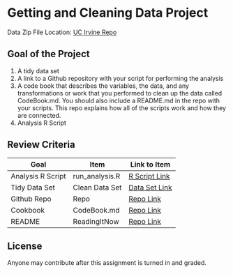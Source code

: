 # Getting and Cleaning Data Project
Data Zip File Location: [UC Irvine Repo](https://d396qusza40orc.cloudfront.net/getdata%2Fprojectfiles%2FUCI%20HAR%20Dataset.zip "Clicking will download the data")

## Goal of the Project
1. A tidy data set 
2. A link to a Github repository with your script for performing the analysis 
3. A code book that describes the variables, the data, and any transformations or work that you performed to clean up the data called CodeBook.md. You should also include a README.md in the repo with your scripts. This repo explains how all of the scripts work and how they are connected.
4. Analysis R Script

## Review Criteria

Goal | Item | Link to Item
--- | --- | ---
Analysis R Script |  run_analysis.R |  [R Script Link](https://github.com/psramkumar/Getting-and-Cleaning-Data-Course-Project/blob/master/run_analysis.R "run_analysis.R")
Tidy Data Set |  Clean Data Set |  [Data Set Link](https://github.com/psramkumar/Getting-and-Cleaning-Data-Course-Project/blob/master/tidyData.txt "tidyData.txt")
Github Repo | Repo |  [Repo Link](https://github.com/psramkumar/Getting-and-Cleaning-Data-Course-Project "Click to go to Repo")
Cookbook | CodeBook.md |  [Repo Link](https://github.com/psramkumar/Getting-and-Cleaning-Data-Course-Project/blob/master/CodeBook.md "CodeBook.md")
README | ReadingItNow |  [Repo Link](https://github.com/psramkumar/Getting-and-Cleaning-Data-Course-Project/blob/master/README.md "README.md")

## License

Anyone may contribute after this assignment is turned in and graded. 
